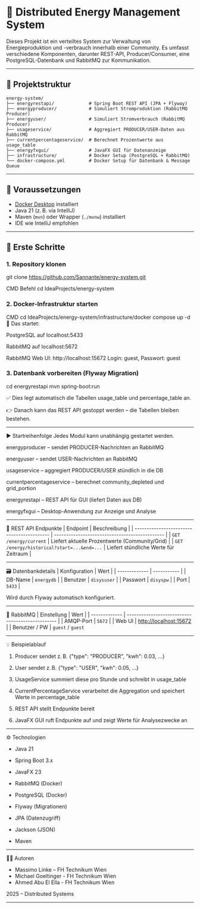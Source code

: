 # 🔋 Distributed Energy Management System

Dieses Projekt ist ein verteiltes System zur Verwaltung von Energieproduktion und -verbrauch innerhalb einer Community. Es umfasst verschiedene Komponenten, darunter REST-API, Producer/Consumer, eine PostgreSQL-Datenbank und RabbitMQ zur Kommunikation.

---

## 🧱 Projektstruktur

```text
energy-system/
├── energyrestapi/             # Spring Boot REST API (JPA + Flyway)
├── energyproducer/            # Simuliert Stromproduktion (RabbitMQ Producer)
├── energyuser/                # Simuliert Stromverbrauch (RabbitMQ Producer)
├── usageservice/              # Aggregiert PRODUCER/USER-Daten aus RabbitMQ
├── currentpercentageservice/  # Berechnet Prozentwerte aus usage_table
├── energyfxgui/               # JavaFX GUI für Datenanzeige
├── infrastructure/            # Docker Setup (PostgreSQL + RabbitMQ)
└── docker-compose.yml         # Docker Setup für Datenbank & Message Queue
```

---

## 🚀 Voraussetzungen

- [Docker Desktop](https://www.docker.com/) installiert
- Java 21 (z. B. via IntelliJ)
- Maven (`mvn`) oder Wrapper (`./mvnw`) installiert
- IDE wie IntelliJ empfohlen

---

## :test_tube: Erste Schritte

### 1. Repository klonen

git clone https://github.com/Sannante/energy-system.git

CMD Befehl cd IdeaProjects/energy-system 

### 2. Docker-Infrastruktur starten
CMD cd IdeaProjects/energy-system/infrastructure/docker compose up -d
🔧 Das startet:

PostgreSQL auf localhost:5433

RabbitMQ auf localhost:5672

RabbitMQ Web UI: http://localhost:15672
Login: guest, Passwort: guest

### 3. Datenbank vorbereiten (Flyway Migration)

cd energyrestapi
mvn spring-boot:run

✅ Dies legt automatisch die Tabellen usage_table und percentage_table an.

👉 Danach kann das REST API gestoppt werden – die Tabellen bleiben bestehen.

---

▶️ Startreihenfolge
Jedes Modul kann unabhängig gestartet werden.

energyproducer – sendet PRODUCER-Nachrichten an RabbitMQ

energyuser – sendet USER-Nachrichten an RabbitMQ

usageservice – aggregiert PRODUCER/USER stündlich in die DB

currentpercentageservice – berechnet community_depleted und grid_portion

energyrestapi – REST API für GUI (liefert Daten aus DB)

energyfxgui – Desktop-Anwendung zur Anzeige und Analyse

---

🔌 REST API Endpunkte
| Endpoint                                   | Beschreibung                                   |
| ------------------------------------------ | ---------------------------------------------- |
| `GET /energy/current`                      | Liefert aktuelle Prozentwerte (Community/Grid) |
| `GET /energy/historical?start=...&end=...` | Liefert stündliche Werte für Zeitraum          |

---

🗃️ Datenbankdetails
| Konfiguration | Wert        |
| ------------- | ----------- |
| DB-Name       | `energydb`  |
| Benutzer      | `disysuser` |
| Passwort      | `disyspw`   |
| Port          | `5433`      |

Wird durch Flyway automatisch konfiguriert.

---

🐰 RabbitMQ
| Einstellung   | Wert                                             |
| ------------- | ------------------------------------------------ |
| AMQP-Port     | `5672`                                           |
| Web UI        | [http://localhost:15672](http://localhost:15672) |
| Benutzer / PW | `guest` / `guest` 

---

💡 Beispielablauf
1. Producer sendet z. B. {"type": "PRODUCER", "kwh": 0.03, ...}

2. User sendet z. B. {"type": "USER", "kwh": 0.05, ...}

3. UsageService summiert diese pro Stunde und schreibt in usage_table

4. CurrentPercentageService verarbeitet die Aggregation und speichert Werte in percentage_table

5. REST API stellt Endpunkte bereit

6. JavaFX GUI ruft Endpunkte auf und zeigt Werte für Analysezwecke an

---

⚙️ Technologien
- Java 21

- Spring Boot 3.x

- JavaFX 23

- RabbitMQ (Docker)

- PostgreSQL (Docker)

- Flyway (Migrationen)

- JPA (Datenzugriff)

- Jackson (JSON)

- Maven

---

🧑‍💻 Autoren
- Massimo Linke – FH Technikum Wien
- Michael Goeltinger - FH Technikum Wien
- Ahmed Abu El Ella - FH Technikum Wien


2025 – Distributed Systems 

---

 
